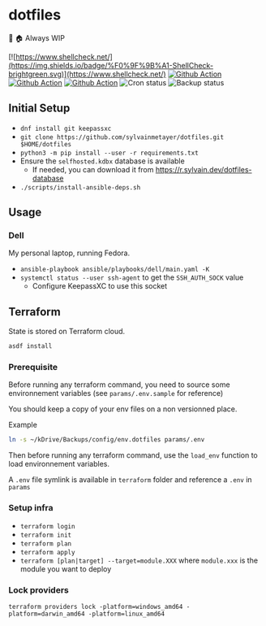 # dotfiles

🔧 🏠 Always WIP

[![https://www.shellcheck.net/](https://img.shields.io/badge/%F0%9F%9B%A1-ShellCheck-brightgreen.svg)](https://www.shellcheck.net/)
[![Github Action](https://github.com/sylvainmetayer/dotfiles/workflows/Ansible/badge.svg)](https://github.com/sylvainmetayer/dotfiles/actions)
[![Github Action](https://github.com/sylvainmetayer/dotfiles/workflows/Terraform/badge.svg)](https://github.com/sylvainmetayer/dotfiles/actions)
[![Github Action](https://github.com/sylvainmetayer/dotfiles/workflows/Lint/badge.svg)](https://github.com/sylvainmetayer/dotfiles/actions)
![Cron status](https://healthchecks.io/badge/7373bc4e-5131-49ce-ae55-8b7c78e28a1e/kYvRrGbV/cron.svg)
![Backup status](https://healthchecks.io/badge/7373bc4e-5131-49ce-ae55-8b7c78e28a1e/KhnZCMHl/backup.svg)

## Initial Setup

- `dnf install git keepassxc`
- `git clone https://github.com/sylvainmetayer/dotfiles.git $HOME/dotfiles`
- `python3 -m pip install --user -r requirements.txt`
- Ensure the `selfhosted.kdbx` database is available
  - If needed, you can download it from <https://r.sylvain.dev/dotfiles-database>
- `./scripts/install-ansible-deps.sh`

## Usage

### Dell

My personal laptop, running Fedora.

- `ansible-playbook ansible/playbooks/dell/main.yaml -K`
- `systemctl status --user ssh-agent` to get the `SSH_AUTH_SOCK` value
  - Configure KeepassXC to use this socket

## Terraform

State is stored on Terraform cloud.

```bash
asdf install
```

### Prerequisite

Before running any terraform command, you need to source some environnement variables (see `params/.env.sample` for reference)

You should keep a copy of your env files on a non versionned place.

Example

```bash
ln -s ~/kDrive/Backups/config/env.dotfiles params/.env
```

Then before running any terraform command, use the `load_env` function to load environnement variables.

A `.env` file symlink is available in `terraform` folder and reference a `.env` in `params`

### Setup infra

- `terraform login`
- `terraform init`
- `terraform plan`
- `terraform apply`
- `terraform [plan|target] --target=module.XXX` where `module.xxx` is the module you want to deploy

### Lock providers

`terraform providers lock -platform=windows_amd64 -platform=darwin_amd64 -platform=linux_amd64`
